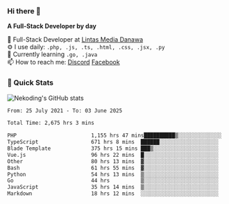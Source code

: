 ### Hi there 👋

**A Full-Stack Developer by day**

🔭 Full-Stack Developer at [Lintas Media Danawa](https://www.lintasmediadanawa.com/)  
⚙️ I use daily: `.php, .js, .ts, .html, .css, .jsx, .py`  
🌱 Currently learning `.go, .java`  
📫 How to reach me: [Discord](https://discordapp.com/users/984448732999327766)  [Facebook](https://fb.me/tyvandi)  

### 🚀 Quick Stats  

![Nekoding's GitHub stats](https://github-readme-stats.vercel.app/api?username=nekoding&show_icons=true)

<!--START_SECTION:waka-->

```txt
From: 25 July 2021 - To: 03 June 2025

Total Time: 2,675 hrs 3 mins

PHP                        1,155 hrs 47 mins██████████▒░░░░░░░░░░░░░░   41.95 %
TypeScript                 671 hrs 8 mins  ██████░░░░░░░░░░░░░░░░░░░   24.36 %
Blade Template             375 hrs 15 mins ███▒░░░░░░░░░░░░░░░░░░░░░   13.62 %
Vue.js                     96 hrs 22 mins  █░░░░░░░░░░░░░░░░░░░░░░░░   03.50 %
Other                      80 hrs 13 mins  ▓░░░░░░░░░░░░░░░░░░░░░░░░   02.91 %
Bash                       61 hrs 55 mins  ▓░░░░░░░░░░░░░░░░░░░░░░░░   02.25 %
Python                     54 hrs 13 mins  ▒░░░░░░░░░░░░░░░░░░░░░░░░   01.97 %
Go                         44 hrs          ▒░░░░░░░░░░░░░░░░░░░░░░░░   01.60 %
JavaScript                 35 hrs 14 mins  ▒░░░░░░░░░░░░░░░░░░░░░░░░   01.28 %
Markdown                   18 hrs 12 mins  ░░░░░░░░░░░░░░░░░░░░░░░░░   00.66 %
```

<!--END_SECTION:waka-->

<!--
**nekoding/nekoding** is a ✨ _special_ ✨ repository because its `README.md` (this file) appears on your GitHub profile.

Here are some ideas to get you started:

- 🔭 I’m currently working on ...
- 🌱 I’m currently learning ...
- 👯 I’m looking to collaborate on ...
- 🤔 I’m looking for help with ...
- 💬 Ask me about ...
- 📫 How to reach me: ...
- 😄 Pronouns: ...
- ⚡ Fun fact: ...
-->
